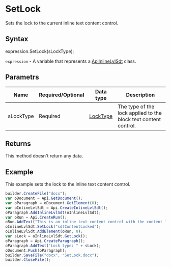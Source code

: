 # SetLock

Sets the lock to the current inline text content control.

## Syntax

expression.SetLock(sLockType);

`expression` - A variable that represents a [ApiInlineLvlSdt](../ApiInlineLvlSdt.md) class.

## Parametrs

| **Name** | **Required/Optional** | **Data type** | **Description** |
| ------------- | ------------- | ------------- | ------------- |
| sLockType | Required | [LockType](../../../Enumerations/LockType.md) | The type of the lock applied to the block text content control. |

## Returns

This method doesn't return any data.

## Example

This example sets the lock to the inline text content control.

```javascript
builder.CreateFile("docx");
var oDocument = Api.GetDocument();
var oParagraph = oDocument.GetElement(0);
var oInlineLvlSdt = Api.CreateInlineLvlSdt();
oParagraph.AddInlineLvlSdt(oInlineLvlSdt);
var oRun = Api.CreateRun();
oRun.AddText("This is an inline text content control with the content lock set to it.");
oInlineLvlSdt.SetLock("sdtContentLocked");
oInlineLvlSdt.AddElement(oRun, 0);
var sLock = oInlineLvlSdt.GetLock();
oParagraph = Api.CreateParagraph();
oParagraph.AddText("Lock type: " + sLock);
oDocument.Push(oParagraph);
builder.SaveFile("docx", "SetLock.docx");
builder.CloseFile();
```
